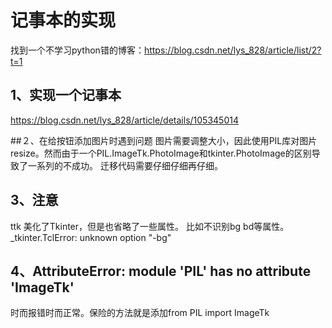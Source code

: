 # 记事本的实现

找到一个不学习python错的博客：https://blog.csdn.net/lys_828/article/list/2?t=1

## 1、实现一个记事本

https://blog.csdn.net/lys_828/article/details/105345014


##２、在给按钮添加图片时遇到问题
图片需要调整大小，因此使用PIL库对图片resize。然而由于一个PIL.ImageTk.PhotoImage和tkinter.PhotoImage的区别导致了一系列的不成功。
迁移代码需要仔细仔细再仔细。

## 3、注意
ttk 美化了Tkinter，但是也省略了一些属性。
比如不识别bg bd等属性。
_tkinter.TclError: unknown option "-bg"

## 4、AttributeError: module 'PIL' has no attribute 'ImageTk'
时而报错时而正常。保险的方法就是添加from PIL import ImageTk













